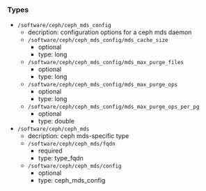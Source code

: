 ### Types

- `/software/ceph/ceph_mds_config`
    - decription:  configuration options for a ceph mds daemon 
    - `/software/ceph/ceph_mds_config/mds_cache_size`
        - optional
        - type: long
    - `/software/ceph/ceph_mds_config/mds_max_purge_files`
        - optional
        - type: long
    - `/software/ceph/ceph_mds_config/mds_max_purge_ops`
        - optional
        - type: long
    - `/software/ceph/ceph_mds_config/mds_max_purge_ops_per_pg`
        - optional
        - type: double
- `/software/ceph/ceph_mds`
    - decription:  ceph mds-specific type 
    - `/software/ceph/ceph_mds/fqdn`
        - required
        - type: type_fqdn
    - `/software/ceph/ceph_mds/config`
        - optional
        - type: ceph_mds_config

